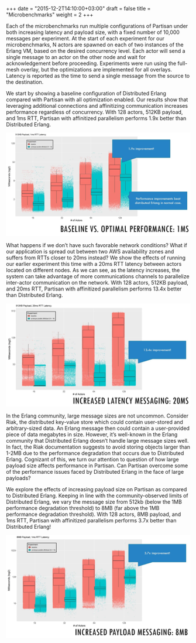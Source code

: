 +++
date = "2015-12-2T14:10:00+03:00"
draft = false
title = "Microbenchmarks"
weight = 2
+++

Each of the microbenchmarks run multiple configurations of Partisan under
both increasing latency and payload size, with a fixed number of 10,000
messages per experiment. At the start of each experiment for our
microbenchmarks, N actors are spawned on each of two instances of the Erlang
VM, based on the desired concurrency level. Each actor will send a single
message to an actor on the other node and wait for acknowledgement before
proceeding. Experiments were run using the full-mesh overlay, but the
optimizations are implemented for all overlays. Latency is reported as the
time to send a single message from the source to the destination.

We start by showing a baseline configuration of Distributed Erlang compared
with Partisan with all optimization enabled. Our results show that leveraging
additional connections and affinitizing communication increases performance
regardless of concurrency. With 128 actors, 512KB payload, and 1ms RTT,
Partisan with affinitized parallelism performs 1.9x better than Distributed
Erlang.

<img src="img/microbenchmarks.JPG" alt="Microbenchmarks" class="graph" />

What happens if we don’t have such favorable network conditions? What if our
application is spread out between two AWS availability zones and suffers from
RTTs closer to 20ms instead? We show the effects of running our earlier
experiment this time with a 20ms RTT latency between actors located on
different nodes. As we can see, as the latency increases, the system can take
advantage of more communications channels to parallelize inter-actor
communication on the network. With 128 actors, 512KB payload, and 20ms RTT,
Partisan with affinitized parallelism performs 13.4x better than Distributed
Erlang.

<img src="img/microbenchmarks-highlatency.JPG" alt="Microbenchmarks: High Latency" class="graph" />

In the Erlang community, large message sizes are not uncommon. Consider 
Riak, the distributed key-value store which could contain user-stored and
arbitrary-sized data. An Erlang message then could contain a user-provided
piece of data megabytes in size. However, it’s well-known in the Erlang
community that Distributed Erlang doesn’t handle large message sizes well. In
fact, the Riak documentation suggests to avoid storing objects larger than
1-2MB due to the performance degradation that occurs due to Distributed
Erlang. Cognizant of this, we turn our attention to question of how large
payload size affects performance in Partisan. Can Partisan overcome some of
the performance issues faced by Distributed Erlang in the face of large
payloads?

We explore the effects of increasing payload size on Partisan as compared to
Distributed Erlang. Keeping in line with the community-observed limits of
Distributed Erlang, we vary the message size from 512kb (below the 1MB
performance degradation threshold) to 8MB (far above the 1MB performance
degradation threshold). With 128 actors, 8MB payload, and 1ms RTT, Partisan
with affinitized parallelism performs 3.7x better than Distributed Erlang!

<img src="img/microbenchmarks-largepayload.JPG" alt="Microbenchmarks: Large Payload" class="graph" />